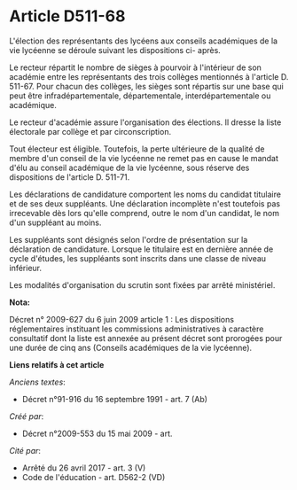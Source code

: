 # Article D511-68

L'élection des représentants des lycéens aux conseils académiques de la vie lycéenne se déroule suivant les dispositions ci-
après. 

Le recteur répartit le nombre de sièges à pourvoir à l'intérieur de son académie entre les représentants des trois collèges
mentionnés à l'article D. 511-67. Pour chacun des collèges, les sièges sont répartis sur une base qui peut être
infradépartementale, départementale, interdépartementale ou académique. 

Le recteur d'académie assure l'organisation des élections. Il dresse la liste électorale par collège et par circonscription. 

Tout électeur est éligible. Toutefois, la perte ultérieure de la qualité de membre d'un conseil de la vie lycéenne ne remet
pas en cause le mandat d'élu au conseil académique de la vie lycéenne, sous réserve des dispositions de l'article D. 511-71. 

Les déclarations de candidature comportent les noms du candidat titulaire et de ses deux suppléants. Une déclaration
incomplète n'est toutefois pas irrecevable dès lors qu'elle comprend, outre le nom d'un candidat, le nom d'un suppléant au
moins. 

Les suppléants sont désignés selon l'ordre de présentation sur la déclaration de candidature. Lorsque le titulaire est en
dernière année de cycle d'études, les suppléants sont inscrits dans une classe de niveau inférieur. 

Les modalités d'organisation du scrutin sont fixées par arrêté ministériel.

**Nota:**

Décret n° 2009-627 du 6 juin 2009 article 1 : Les dispositions réglementaires instituant les commissions administratives à
caractère consultatif dont la liste est annexée au présent décret sont prorogées pour une durée de cinq ans (Conseils
académiques de la vie lycéenne).

**Liens relatifs à cet article**

_Anciens textes_:

  - Décret n°91-916 du 16 septembre 1991 - art. 7 (Ab)

_Créé par_:

  - Décret n°2009-553 du 15 mai 2009 - art.

_Cité par_:

  - Arrêté du 26 avril 2017 - art. 3 (V)
  - Code de l'éducation - art. D562-2 (VD)
